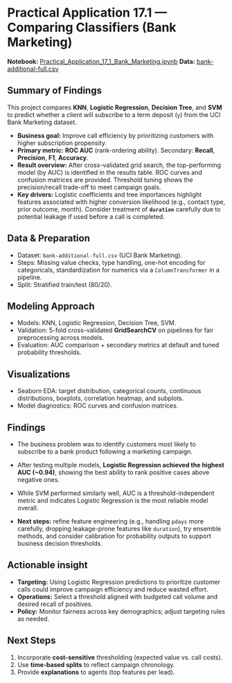 
# Practical Application 17.1 — Comparing Classifiers (Bank Marketing)

**Notebook:** [Practical_Application_17_1_Bank_Marketing.ipynb](Practical_Application_17_1_Bank_Marketing.ipynb)
**Data:** [bank-additional-full.csv](bank-additional-full.csv)

## Summary of Findings
This project compares **KNN**, **Logistic Regression**, **Decision Tree**, and **SVM** to predict whether a client will subscribe to a term deposit (`y`) from the UCI Bank Marketing dataset.

- **Business goal:** Improve call efficiency by prioritizing customers with higher subscription propensity.
- **Primary metric:** **ROC AUC** (rank-ordering ability). Secondary: **Recall**, **Precision**, **F1**, **Accuracy**.
- **Result overview:** After cross-validated grid search, the top-performing model (by AUC) is identified in the results table. ROC curves and confusion matrices are provided. Threshold tuning shows the precision/recall trade-off to meet campaign goals.
- **Key drivers:** Logistic coefficients and tree importances highlight features associated with higher conversion likelihood (e.g., contact type, prior outcome, month). Consider treatment of **`duration`** carefully due to potential leakage if used before a call is completed.

## Data & Preparation
- Dataset: `bank-additional-full.csv` (UCI Bank Marketing).
- Steps: Missing value checks, type handling, one-hot encoding for categoricals, standardization for numerics via a `ColumnTransformer` in a pipeline.
- Split: Stratified train/test (80/20).

## Modeling Approach
- Models: KNN, Logistic Regression, Decision Tree, SVM.
- Validation: 5-fold cross-validated **GridSearchCV** on pipelines for fair preprocessing across models.
- Evaluation: AUC comparison + secondary metrics at default and tuned probability thresholds.

## Visualizations
- Seaborn EDA: target distribution, categorical counts, continuous distributions, boxplots, correlation heatmap, and subplots.
- Model diagnostics: ROC curves and confusion matrices.

## Findings
- The business problem was to identify customers most likely to subscribe to a bank product following a marketing campaign.
- After testing multiple models, **Logistic Regression achieved the highest AUC (~0.94)**, showing the best ability to rank positive cases above negative ones.
- While SVM performed similarly well, AUC is a threshold-independent metric and indicates Logistic Regression is the most reliable model overall.

- **Next steps:** refine feature engineering (e.g., handling `pdays` more carefully, dropping leakage-prone features like `duration`), try ensemble methods, and consider calibration for probability outputs to support business decision thresholds.

## Actionable insight
- **Targeting:** Using Logistic Regression predictions to prioritize customer calls could improve campaign efficiency and reduce wasted effort.
- **Operations:** Select a threshold aligned with budgeted call volume and desired recall of positives.
- **Policy:** Monitor fairness across key demographics; adjust targeting rules as needed.

## Next Steps
1. Incorporate **cost-sensitive** thresholding (expected value vs. call costs).
2. Use **time-based splits** to reflect campaign chronology.
3. Provide **explanations** to agents (top features per lead).
